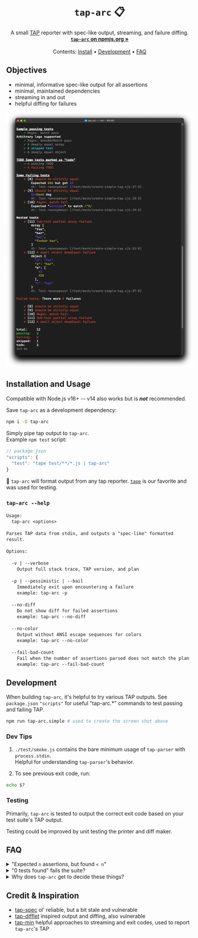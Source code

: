 <h1 align="center"><code>tap-arc</code> 📋</h1>

<p align="center">
  A small <a href="https://testanything.org/">TAP</a> reporter with spec-like output, streaming, and failure diffing.<br>
  <a href="https://www.npmjs.com/package/tap-arc"><strong><code>tap-arc</code> on npmjs.org »</strong></a><br>
  <br>
  Contents:
  <a href="#Installation-and-usage">Install</a>
  •
  <a href="#Development">Development</a>
  •
  <a href="#FAQ">FAQ</a>
</p>

## Objectives

- minimal, informative spec-like output for all assertions
- minimal, maintained dependencies
- streaming in and out
- helpful diffing for failures

![tap-arc output screen shot](./screen-shot.png)

## Installation and Usage

Compatible with Node.js v16+ -- v14 also works but is ***not*** recommended.

Save `tap-arc` as a development dependency:

```sh
npm i -D tap-arc
```

Simply pipe tap output to `tap-arc`.  
Example `npm test` script:

```js
// package.json
"scripts": {
  "test": "tape test/**/*.js | tap-arc"
}
```

💁  `tap-arc` will format output from any tap reporter. [`tape`](https://github.com/ljharb/tape) is our favorite and was used for testing.

### `tap-arc --help`

```
Usage:
  tap-arc <options>

Parses TAP data from stdin, and outputs a "spec-like" formatted result.

Options:

  -v | --verbose
    Output full stack trace, TAP version, and plan

  -p | --pessimistic | --bail
    Immediately exit upon encountering a failure
    example: tap-arc -p

  --no-diff
    Do not show diff for failed assertions
    example: tap-arc --no-diff

  --no-color
    Output without ANSI escape sequences for colors
    example: tap-arc --no-color

  --fail-bad-count
    Fail when the number of assertions parsed does not match the plan
    example: tap-arc --fail-bad-count
```

## Development

When building `tap-arc`, it's helpful to try various TAP outputs. See `package.json` `"scripts"` for useful "tap-arc.*" commands to test passing and failing TAP.

```sh
npm run tap-arc.simple # used to create the screen shot above
```

### Dev Tips

1. `./test/smoke.js` contains the bare minimum usage of `tap-parser` with `process.stdin`.  
Helpful for understanding `tap-parser`'s behavior.

2. To see previous exit code, run:

```sh
echo $?
```

### Testing

Primarily, `tap-arc` is tested to output the correct exit code based on your test suite's TAP output.

Testing could be improved by unit testing the printer and diff maker.

## FAQ

<details>
<summary>"Expected <code>n</code> assertions, but found <code>< n</code>"</summary>

_What happened?_  
✅ The TAP parser found zero failing tests  
✅ The final tally from the raw TAP shows `n` of `n` passed  
🤨 But the TAP plan called for more assertions than were found, counted, and parsed.

💁‍♀️ Currently, when this case is detected, `tap-arc` will exit with a successful status code.  
This can be overridden with the `--fail-bad-count` flag.

_Why, though_?  
This has been observed specifically on Windows, where the TAP output is buffered to another stream and not piped to `tap-arc`.  
Libraries like `mock-fs` tinker with stdout and subsequent TAP output is lost. Try closing those helpers before making an assertion that generates TAP.

</details>

<details>
<summary>"0 tests found" fails the suite?</summary>

Yes. At least one passing test is required to pass the suite.  
This helps ensures there wasn't a silent, catastrophic failure in the test suite.

</details>

<details>
<summary>Why does <code>tap-arc</code> get to decide these things?</summary>

`tap-arc` is responsible for the test suite's exit code. If your entire CI stack is piped to a reporter, it's an important job. So `tap-arc` is a bit skeptical by default to help ensure your suite is passing.

If you'd like to see different behavior from `tap-arc`, please open an issue or PR. We'd love to hear your use case.

</details>

## Credit & Inspiration

- [tap-spec](https://github.com/scottcorgan/tap-spec) ol' reliable, but a bit stale and vulnerable
- [tap-difflet](https://github.com/namuol/tap-difflet) inspired output and diffing, also vulnerable
- [tap-min](https://github.com/derhuerst/tap-min) helpful approaches to streaming and exit codes, used to report `tap-arc`'s TAP
